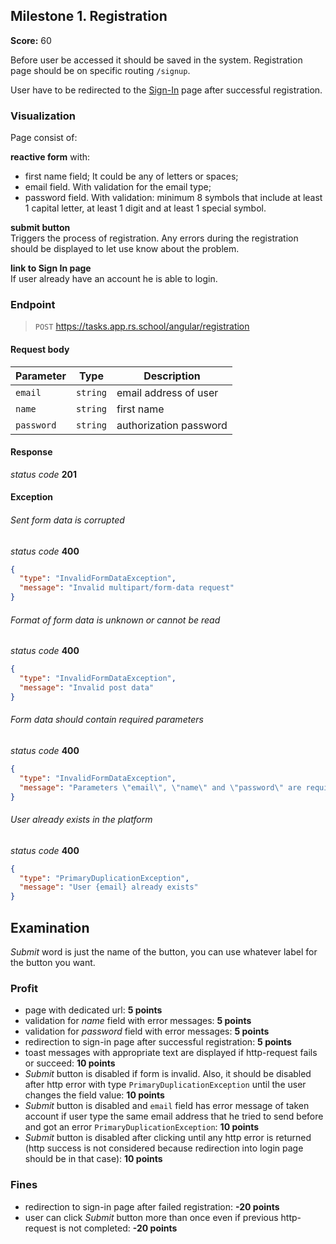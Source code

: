 ## Milestone 1. Registration

**Score:** 60

Before user be accessed it should be saved in the system.
Registration page should be on specific routing `/signup`.

User have to be redirected to the [Sign-In](./milestone_2.login.md) page after successful registration.

### Visualization

Page consist of:

**reactive form** with:

- first name field; It could be any of letters or spaces;
- email field. With validation for the email type;
- password field. With validation: minimum 8 symbols that include at least 1 capital letter, at
  least 1 digit and at least 1 special symbol.

**submit button**  
Triggers the process of registration. Any errors during the registration should be displayed to let
use know about the problem.

**link to Sign In page**  
If user already have an account he is able to login.

### Endpoint

> `POST` https://tasks.app.rs.school/angular/registration

#### Request body

| Parameter  | Type     | Description            |
| ---------- | -------- | ---------------------- |
| `email`    | `string` | email address of user  |
| `name`     | `string` | first name             |
| `password` | `string` | authorization password |

#### Response

_status code_ **201**

#### Exception

###### Sent form data is corrupted

_status code_ **400**

```json
{
  "type": "InvalidFormDataException",
  "message": "Invalid multipart/form-data request"
}
```

###### Format of form data is unknown or cannot be read

_status code_ **400**

```json
{
  "type": "InvalidFormDataException",
  "message": "Invalid post data"
}
```

###### Form data should contain required parameters

_status code_ **400**

```json
{
  "type": "InvalidFormDataException",
  "message": "Parameters \"email\", \"name\" and \"password\" are required"
}
```

###### User already exists in the platform

_status code_ **400**

```json
{
  "type": "PrimaryDuplicationException",
  "message": "User {email} already exists"
}
```

## Examination

_Submit_ word is just the name of the button, you can use whatever label for the button you want.

### Profit

- page with dedicated url: **5 points**
- validation for _name_ field with error messages: **5 points**
- validation for _password_ field with error messages: **5 points**
- redirection to sign-in page after successful registration: **5 points**
- toast messages with appropriate text are displayed if http-request fails or succeed: **10 points**
- _Submit_ button is disabled if form is invalid. Also, it should be disabled after http error with
  type `PrimaryDuplicationException` until the user changes the field value: **10 points**
- _Submit_ button is disabled and `email` field has error message of taken account if user type the
  same email address that he tried to send before and got
  an error `PrimaryDuplicationException`: **10 points**
- _Submit_ button is disabled after clicking until any http error is returned (http success is not
  considered because redirection into login page should be in that case): **10 points**

### Fines

- redirection to sign-in page after failed registration: **-20 points**
- user can click _Submit_ button more than once even if previous http-request
  is not completed: **-20 points**
